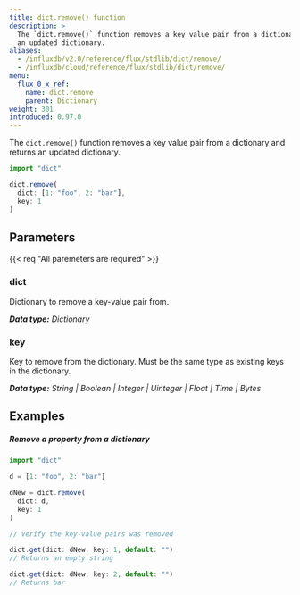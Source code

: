 ```yaml
---
title: dict.remove() function
description: >
  The `dict.remove()` function removes a key value pair from a dictionary and returns
  an updated dictionary.
aliases:
  - /influxdb/v2.0/reference/flux/stdlib/dict/remove/
  - /influxdb/cloud/reference/flux/stdlib/dict/remove/
menu:
  flux_0_x_ref:
    name: dict.remove
    parent: Dictionary
weight: 301
introduced: 0.97.0
---
```


The `dict.remove()` function removes a key value pair from a dictionary and returns
an updated dictionary.

```js
import "dict"

dict.remove(
  dict: [1: "foo", 2: "bar"],
  key: 1
)
```

## Parameters

<p>
  {{< req "All paremeters are required" >}}
</p>

### dict
Dictionary to remove a key-value pair from.

_**Data type:** Dictionary_

### key
Key to remove from the dictionary.
Must be the same type as existing keys in the dictionary.

_**Data type:** String | Boolean | Integer | Uinteger | Float | Time | Bytes_

## Examples

##### Remove a property from a dictionary
```js
import "dict"

d = [1: "foo", 2: "bar"]

dNew = dict.remove(
  dict: d,
  key: 1
)

// Verify the key-value pairs was removed

dict.get(dict: dNew, key: 1, default: "")
// Returns an empty string

dict.get(dict: dNew, key: 2, default: "")
// Returns bar
```
